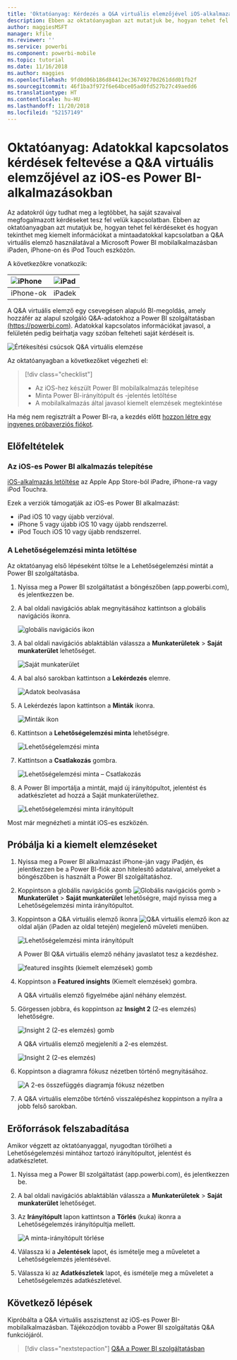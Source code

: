 ```yaml
---
title: 'Oktatóanyag: Kérdezés a Q&A virtuális elemzőjével iOS-alkalmazásokban'
description: Ebben az oktatóanyagban azt mutatjuk be, hogyan tehet fel a saját szavaival megfogalmazott kérdéseket a mintaadatokkal kapcsolatban az iOS-eszközökön futó Power BI mobilalkalmazás Q&A virtuális elemzőjét használva.
author: maggiesMSFT
manager: kfile
ms.reviewer: ''
ms.service: powerbi
ms.component: powerbi-mobile
ms.topic: tutorial
ms.date: 11/16/2018
ms.author: maggies
ms.openlocfilehash: 9fd0d06b186d84412ec36749270d261ddd01fb2f
ms.sourcegitcommit: 46f1ba3f972f6e64bce05ad0fd527b27c49aedd6
ms.translationtype: HT
ms.contentlocale: hu-HU
ms.lasthandoff: 11/20/2018
ms.locfileid: "52157149"
---
```

# <a name="tutorial-ask-questions-about-your-data-with-the-qa-virtual-analyst-in-the-power-bi-ios-apps"></a>Oktatóanyag: Adatokkal kapcsolatos kérdések feltevése a Q&A virtuális elemzőjével az iOS-es Power BI-alkalmazásokban

Az adatokról úgy tudhat meg a legtöbbet, ha saját szavaival megfogalmazott kérdéseket tesz fel velük kapcsolatban. Ebben az oktatóanyagban azt mutatjuk be, hogyan tehet fel kérdéseket és hogyan tekinthet meg kiemelt információkat a mintaadatokkal kapcsolatban a Q&A virtuális elemző használatával a Microsoft Power BI mobilalkalmazásban iPaden, iPhone-on és iPod Touch eszközön. 

A következőkre vonatkozik:

| ![iPhone](./media/tutorial-mobile-apps-ios-qna/iphone-logo-50-px.png) | ![iPad](./media/tutorial-mobile-apps-ios-qna/ipad-logo-50-px.png) |
|:--- |:--- |
| iPhone-ok |iPadek |

A Q&A virtuális elemző egy csevegésen alapuló BI-megoldás, amely hozzáfér az alapul szolgáló Q&A-adatokhoz a Power BI szolgáltatásban [(https://powerbi.com)](https://powerbi.com). Adatokkal kapcsolatos információkat javasol, a felületén pedig beírhatja vagy szóban felteheti saját kérdéseit is.

![Értékesítési csúcsok Q&A virtuális elemzése](./media/tutorial-mobile-apps-ios-qna/power-bi-ios-q-n-a-top-sale-intro.png)

Az oktatóanyagban a következőket végezheti el:

> [!div class="checklist"]
> * Az iOS-hez készült Power BI mobilalkalmazás telepítése
> * Minta Power BI-irányítópult és -jelentés letöltése
> * A mobilalkalmazás által javasol kiemelt elemzések megtekintése

Ha még nem regisztrált a Power BI-ra, a kezdés előtt [hozzon létre egy ingyenes próbaverziós fiókot](https://app.powerbi.com/signupredirect?pbi_source=web).

## <a name="prerequisites"></a>Előfeltételek

### <a name="install-the-power-bi-for-ios-app"></a>Az iOS-es Power BI alkalmazás telepítése
[iOS-alkalmazás letöltése](http://go.microsoft.com/fwlink/?LinkId=522062 "iPhone-alkalmazás letöltése") az Apple App Store-ból iPadre, iPhone-ra vagy iPod Touchra.

Ezek a verziók támogatják az iOS-es Power BI alkalmazást:
- iPad iOS 10 vagy újabb verzióval.
- iPhone 5 vagy újabb iOS 10 vagy újabb rendszerrel. 
- iPod Touch iOS 10 vagy újabb rendszerrel.

### <a name="download-the-opportunity-analysis-sample"></a>A Lehetőségelemzési minta letöltése
Az oktatóanyag első lépéseként töltse le a Lehetőségelemzési mintát a Power BI szolgáltatásba.

1. Nyissa meg a Power BI szolgáltatást a böngészőben (app.powerbi.com), és jelentkezzen be.

1. A bal oldali navigációs ablak megnyitásához kattintson a globális navigációs ikonra.

    ![globális navigációs ikon](./media/tutorial-mobile-apps-ios-qna/power-bi-android-quickstart-global-nav-icon.png)

2. A bal oldali navigációs ablaktáblán válassza a **Munkaterületek** > **Saját munkaterület** lehetőséget.

    ![Saját munkaterület](./media/tutorial-mobile-apps-ios-qna/power-bi-android-quickstart-my-workspace.png)

3. A bal alsó sarokban kattintson a **Lekérdezés** elemre.
   
    ![Adatok beolvasása](./media/tutorial-mobile-apps-ios-qna/power-bi-get-data.png)

3. A Lekérdezés lapon kattintson a **Minták** ikonra.
   
   ![Minták ikon](./media/tutorial-mobile-apps-ios-qna/power-bi-samples-icon.png)

4. Kattintson a **Lehetőségelemzési minta** lehetőségre.
 
    ![Lehetőségelemzési minta](./media/tutorial-mobile-apps-ios-qna/power-bi-oa.png)
 
8. Kattintson a **Csatlakozás** gombra.  
  
   ![Lehetőségelemzési minta – Csatlakozás](./media/tutorial-mobile-apps-ios-qna/opportunity-connect.png)
   
5. A Power BI importálja a mintát, majd új irányítópultot, jelentést és adatkészletet ad hozzá a Saját munkaterülethez.
   
   ![Lehetőségelemzési minta irányítópult](./media/tutorial-mobile-apps-ios-qna/power-bi-service-opportunity-sample.png)

Most már megnézheti a mintát iOS-es eszközén.

## <a name="try-featured-insights"></a>Próbálja ki a kiemelt elemzéseket
1. Nyissa meg a Power BI alkalmazást iPhone-ján vagy iPadjén, és jelentkezzen be a Power BI-fiók azon hitelesítő adataival, amelyeket a böngészőben is használt a Power BI szolgáltatáshoz.

1.  Koppintson a globális navigációs gomb ![Globális navigációs gomb](./media/tutorial-mobile-apps-ios-qna/power-bi-iphone-global-nav-button.png) > **Munkaterület** > **Saját munkaterület** lehetőségre, majd nyissa meg a Lehetőségelemzési minta irányítópultot.

2. Koppintson a Q&A virtuális elemző ikonra ![Q&A virtuális elemző ikon](./media/tutorial-mobile-apps-ios-qna/power-bi-ios-q-n-a-icon.png) az oldal alján (iPaden az oldal tetején) megjelenő műveleti menüben.

     ![Lehetőségelemzési minta irányítópult](./media/tutorial-mobile-apps-ios-qna/power-bi-ios-qna-opportunity-analysis.png)

     A Power BI Q&A virtuális elemző néhány javaslatot tesz a kezdéshez.

     ![featured insgihts (kiemelt elemzések) gomb](./media/tutorial-mobile-apps-ios-qna/power-bi-ios-qna-suggest-insights.png)
3. Koppintson a **Featured insights** (Kiemelt elemzések) gombra.

     A Q&A virtuális elemző figyelmébe ajánl néhány elemzést.
4. Görgessen jobbra, és koppintson az **Insight 2** (2-es elemzés) lehetőségre.

    ![Insight 2 (2-es elemzés) gomb](./media/tutorial-mobile-apps-ios-qna/power-bi-ios-qna-suggest-insight-2.png)

     A Q&A virtuális elemző megjeleníti a 2-es elemzést.

    ![Insight 2 (2-es elemzés)](./media/tutorial-mobile-apps-ios-qna/power-bi-ios-qna-show-insight-2.png)
5. Koppintson a diagramra fókusz nézetben történő megnyitásához.

    ![A 2-es összefüggés diagramja fókusz nézetben](./media/tutorial-mobile-apps-ios-qna/power-bi-ios-qna-open-insight-2.png)
6. A Q&A virtuális elemzőbe történő visszalépéshez koppintson a nyílra a jobb felső sarokban.

## <a name="clean-up-resources"></a>Erőforrások felszabadítása

Amikor végzett az oktatóanyaggal, nyugodtan törölheti a Lehetőségelemzési mintához tartozó irányítópultot, jelentést és adatkészletet.

1. Nyissa meg a Power BI szolgáltatást (app.powerbi.com), és jelentkezzen be.

2. A bal oldali navigációs ablaktáblán válassza a **Munkaterületek** > **Saját munkaterület** lehetőséget.

3. Az **Irányítópult** lapon kattintson a **Törlés** (kuka) ikonra a Lehetőségelemzés irányítópultja mellett.

    ![A minta-irányítópult törlése](./media/tutorial-mobile-apps-ios-qna/power-bi-service-delete-opportunity-sample.png)

4. Válassza ki a **Jelentések** lapot, és ismételje meg a műveletet a Lehetőségelemzés jelentésével.

5. Válassza ki az **Adatkészletek** lapot, és ismételje meg a műveletet a Lehetőségelemzés adatkészletével.


## <a name="next-steps"></a>Következő lépések

Kipróbálta a Q&A virtuális asszisztenst az iOS-es Power BI-mobilalkalmazásban. Tájékozódjon tovább a Power BI szolgáltatás Q&A funkciójáról.
> [!div class="nextstepaction"]
> [Q&A a Power BI szolgáltatásban](../end-user-q-and-a.md)

